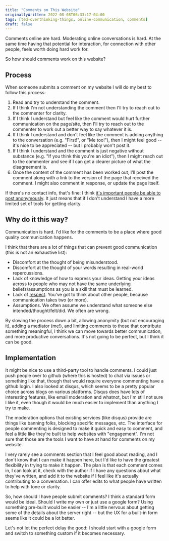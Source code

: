 ```yaml
---
title: "Comments on This Website"
originallyWritten: 2022-08-08T06:33:17-04:00
tags: [ted-overthinking-things, online-communication, comments]
draft: false
---
```


Comments online are hard. Moderating online conversations is hard. At the same time having that potential for interaction, for connection with other people, feels worth doing hard work for.

So how should comments work on this website?

<!--more-->

## Process

When someone submits a comment on my website I will do my best to follow this process:

1. Read and try to understand the comment.
2. If I think I'm not understanding the comment then I'll try to reach out to the commenter for clarity.
3. If I think I understand but feel like the comment would hurt further communication on the page/site, then I'll try to reach out to the commenter to work out a better way to say whatever it is.
4. If I think I understand and don't feel like the comment is adding anything to the conversation (e.g. "First!", or "Me too!"), then I might feel good -- it's nice to be appreciated -- but I probably won't post it.
5. If I think I understand and the comment is just negative without substance (e.g. "If you think this you're an idiot"), then I might reach out to the commenter and see if I can get a clearer picture of what the disagreement is.
6. Once the content of the comment has been worked out, I'll post the comment along with a link to the version of the page that received the comment. I might also comment in response, or update the page itself.

If there's no contact info, that's fine: I think [it's important people be able to post anonymously](/writing/anonymity). It just means that if I don't understand I have a more limited set of tools for getting clarity.

## Why do it this way?

Communication is hard. I'd like for the comments to be a place where good quality communication happens.

I think that there are a lot of things that can prevent good communication (this is not an exhaustive list):
* Discomfort at the thought of being misunderstood.
* Discomfort at the thought of your words resulting in real-world repercussions.
* Lack of knowledge of how to express your ideas. Getting your ideas across to people who may not have the same underlying beliefs/assumptions as you is a skill that must be learned.
* Lack of [respect](/writing/respect). You've got to think about other people, because communication takes two (or more).
* Assumptions. We often assume we understand what someone else intended/thought/felt/did. We often are wrong.

By slowing the process down a bit, allowing anonymity (but not encouraging it), adding a mediator (me!), and limiting comments to those that contribute something meaningful, I think we can move towards better communication, and more productive conversations. It's not going to be perfect, but I think it can be good.

<!-- TODO: link productive input when it's ready -->

## Implementation

It might be nice to use a third-party tool to handle comments. I could just push people over to github (where this is hosted) to chat via issues or something like that, though that would require everyone commenting have a github login. I also looked at disqus, which seems to be a pretty popular choice across blogs on various platforms. Disqus does have lots of interesting features, like email moderation and whatnot, but I'm still not sure I like it, even though it would be much easier to implement than anything I try to make.

The moderation options that existing services (like disqus) provide are things like banning folks, blocking specific messages, etc. The interface for people commenting is designed to make it quick and easy to comment, and feel a little like they're built to help websites with "engagement". I'm not sure that those are the tools I want to have at hand for comments on my website.

I very rarely see a comments section that I feel good about reading, and I don't know that I can make it happen here, but I'd like to have the greatest flexibility in trying to make it happen. The plan is that each comment comes in, I can look at it, check with the author if I have any questions about what they've written, and add it to the website if I feel like it's actually contributing to a conversation. I can offer edits to what people have written to help with tone or clarity. 

So, how should I have people submit comments? I think a standard form would be ideal. Should I write my own or just use a google form? Using something pre-built would be easier -- I'm a little nervous about getting some of the details about the server right -- but the UX for a built-in form seems like it could be a lot better.

Let's not let the perfect delay the good: I should start with a google form and switch to something custom if it becomes necessary.
